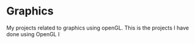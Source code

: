 # Graphics
My projects related to graphics using openGL.
This is the projects I have done using OpenGL
I

